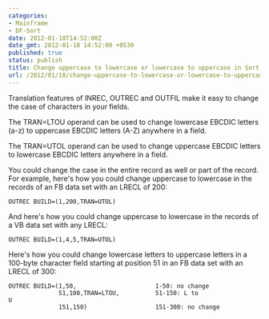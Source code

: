 ```yaml
---
categories:
- Mainframe
- DF-Sort
date: 2012-01-18T14:52:00Z
date_gmt: 2012-01-18 14:52:00 +0530
published: true
status: publish
title: Change uppercase to lowercase or lowercase to uppercase in Sort
url: /2012/01/18/change-uppercase-to-lowercase-or-lowercase-to-uppercase-in-sort/
---
```


Translation features of INREC, OUTREC and OUTFIL make it easy to change the case of characters in your fields.

The TRAN=LTOU operand can be used to change lowercase EBCDIC letters (a-z) to uppercase EBCDIC letters (A-Z) anywhere in a field.

The TRAN=UTOL operand can be used to change uppercase EBCDIC letters to lowercase EBCDIC letters anywhere in a field.

You could change the case in the entire record as well or part of the record. For example, here's how you could change uppercase to lowercase in the records of an FB data set with an LRECL of 200:

```
OUTREC BUILD=(1,200,TRAN=UTOL)
```

And here's how you could change uppercase to lowercase in the records of a VB data set with any LRECL:

```
OUTREC BUILD=(1,4,5,TRAN=UTOL)
```

Here's how you could change lowercase letters to uppercase letters in a 100-byte character field starting at position 51 in an FB data set with an LRECL of 300:

```
OUTREC BUILD=(1,50,                      1-50: no change 
              51,100,TRAN=LTOU,          51-150: L to U                                    
              151,150)                   151-300: no change
```
